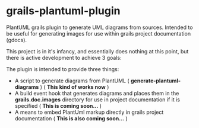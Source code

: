 grails-plantuml-plugin
======================

PlantUML grails plugin to generate UML diagrams from sources.
Intended to be useful for generating images for use within grails
project documentation (gdocs).

This project is in it's infancy, and essentially does nothing at this
point, but there is active development to achieve 3 goals:

The plugin is intended to provide three things:
* A script to generate diagrams from PlantUML ( **generate-plantuml-diagrams** ) ( __This kind of works now__ )
* A build event hook that generates diagrams and places them in the **grails.doc.images** directory for use in project documentation if it is specified ( __This is coming soon...__ )
* A means to embed PlantUml markup directly in grails project documentation ( __This is also coming soon...__ )

